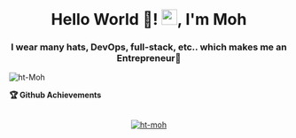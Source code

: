 <h1 align="center">Hello World 👋! 
<img src="https://media.giphy.com/media/hvRJCLFzcasrR4ia7z/giphy.gif" width="28">, I'm Moh</h1>
<h3 align="center">I wear many hats, DevOps, full-stack, etc.. which makes me an Entrepreneur🤪</h3>

<p align="left"> <img src="https://komarev.com/ghpvc/?username=ht-moh&label=Profile%20views&color=0e75b6&style=flat" alt="ht-Moh" /> </p>
<!--
**HT-Moh/ht-moh** is a ✨ _special_ ✨ repository because its `README.md` (this file) appears on your GitHub profile.

Here are some ideas to get you started:

- 🔭 I’m currently working on ...
- 🌱 I’m currently learning ...
- 👯 I’m looking to collaborate on ...
- 🤔 I’m looking for help with ...
- 💬 Ask me about ...
- 📫 How to reach me: ...
- 😄 Pronouns: ...
- ⚡ Fun fact: ...
-->

## Connect with me

<p align="left">
<a href="https://twitter.com/Web3Untold" target="blank"><img align="center" src="https://raw.githubusercontent.com/rahuldkjain/github-profile-readme-generator/master/src/images/icons/Social/twitter.svg" alt="ht-moh" height="30" width="40" /></a>
<a href="https://www.linkedin.com/in/mohamed-habbat/" target="blank"><img align="center" src="https://raw.githubusercontent.com/rahuldkjain/github-profile-readme-generator/master/src/images/icons/Social/linked-in-alt.svg" alt="ht-moh" height="30" width="40" /></a>
<a href="https://profilerbiz.medium.com/" target="blank"><img align="center" src="https://raw.githubusercontent.com/rahuldkjain/github-profile-readme-generator/master/src/images/icons/Social/medium.svg" alt="@ht-moh" height="30" width="40" /></a>
</p>

<h2>ℹ️ &nbsp;Github Info</h2>
	
  <summary><b>🔎 Github Profile Details</b></summary>
<p align="center"><img height="180em" src="https://github-profile-summary-cards.vercel.app/api/cards/profile-details?username=ht-moh&theme=dracula" alt="ht-moh" align = "center"/></p>

  <summary><b>⚡ Github Stats</b></summary>
<p align="center"><img height="180em" src="https://github-readme-stats.vercel.app/api?username=ht-moh&hide_border=true&count_private=true&show_icons=true&theme=dracula" alt="ht-moh" align = "center"/>
<img height="180em" src="https://github-readme-stats.vercel.app/api/top-langs?username=ht-moh&show_icons=true&locale=en&layout=compact&hide_border=true&theme=dracula" alt="ht-moh" align = "center"/></p>

 <summary><b>🔥 Github Streaks</b></summary>
<p align="center"><img src="https://github-readme-streak-stats.herokuapp.com/?user=ht-moh&theme=black-ice&hide_border=true&stroke=0000&background=0D1117&ring=e05397&fire=e05397&currStreakLabel=e05397" alt="ht-moh" /></p>

<summary><b>📊 Github Contribution Graph</b></summary>
<p align="center"<a href="#"><img alt="HT-Moh Activity Graph" src="https://github-readme-activity-graph.vercel.app/graph?username=HT-Moh&theme=dracula" /></a></p>

<!-- </details>
<details>    -->
 <summary><b>🏆 Github Achievements</b></summary>
 <br />
<p align="center"> <a href="https://github.com/ht-moh"><img src="https://github-profile-trophy.vercel.app/?username=ht-moh&margin-w=5&theme=dracula" alt="ht-moh" /></a> </p>

<br>
